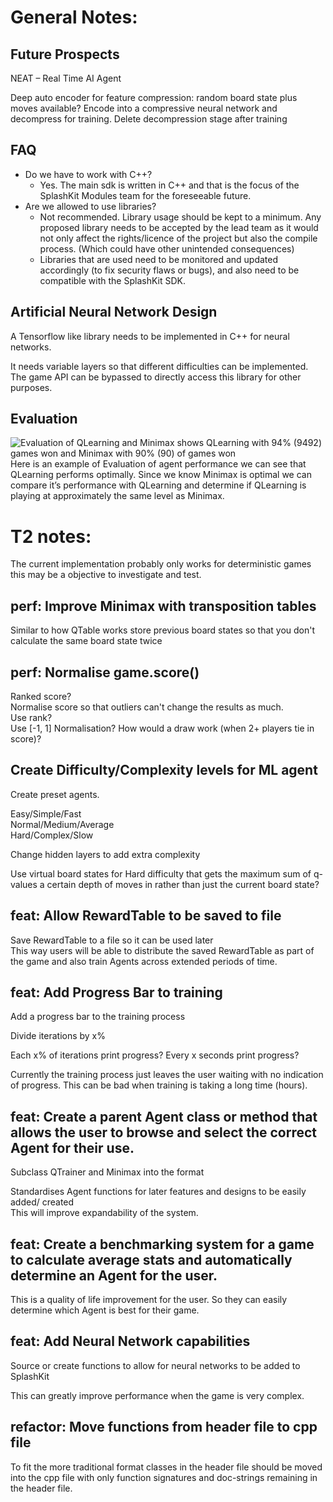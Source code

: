 # General Notes:

## Future Prospects

NEAT – Real Time AI Agent

Deep auto encoder for feature compression: random board state plus moves available? Encode into a
compressive neural network and decompress for training. Delete decompression stage after training

## FAQ

- Do we have to work with C++?
  - Yes. The main sdk is written in C++ and that is the focus of the SplashKit Modules team for the
    foreseeable future.
- Are we allowed to use libraries?
  - Not recommended. Library usage should be kept to a minimum. Any proposed library needs to be
    accepted by the lead team as it would not only affect the rights/licence of the project but also
    the compile process. (Which could have other unintended consequences)
  - Libraries that are used need to be monitored and updated accordingly (to fix security flaws or
    bugs), and also need to be compatible with the SplashKit SDK.

## Artificial Neural Network Design

A Tensorflow like library needs to be implemented in C++ for neural networks.

It needs variable layers so that different difficulties can be implemented.  
The game API can be bypassed to directly access this library for other purposes.

## Evaluation

![Evaluation of QLearning and Minimax shows QLearning with 94% (9492) games won and Minimax with 90% (90) of games won](https://i.imgur.com/8caHmdY.png)  
Here is an example of Evaluation of agent performance we can see that QLearning performs optimally.
Since we know Minimax is optimal we can compare it’s performance with QLearning and determine if
QLearning is playing at approximately the same level as Minimax.

# T2 notes:

The current implementation probably only works for deterministic games this may be a objective to
investigate and test.

## perf: Improve Minimax with transposition tables

Similar to how QTable works store previous board states so that you don't calculate the same board
state twice

## perf: Normalise game.score()

Ranked score?  
Normalise score so that outliers can't change the results as much.  
Use rank?  
Use [-1, 1] Normalisation? How would a draw work (when 2+ players tie in score)?

## Create Difficulty/Complexity levels for ML agent

Create preset agents.

Easy/Simple/Fast  
Normal/Medium/Average  
Hard/Complex/Slow

Change hidden layers to add extra complexity

Use virtual board states for Hard difficulty that gets the maximum sum of q-values a certain depth
of moves in rather than just the current board state?

## feat: Allow RewardTable to be saved to file

Save RewardTable to a file so it can be used later  
This way users will be able to distribute the saved RewardTable as part of the game and also train
Agents across extended periods of time.

## feat: Add Progress Bar to training

Add a progress bar to the training process

Divide iterations by x%

Each x% of iterations print progress? Every x seconds print progress?

Currently the training process just leaves the user waiting with no indication of progress. This can
be bad when training is taking a long time (hours).

## feat: Create a parent Agent class or method that allows the user to browse and select the correct Agent for their use.

Subclass QTrainer and Minimax into the format

Standardises Agent functions for later features and designs to be easily added/ created  
This will improve expandability of the system.

## feat: Create a benchmarking system for a game to calculate average stats and automatically determine an Agent for the user.

This is a quality of life improvement for the user. So they can easily determine which Agent is best
for their game.

## feat: Add Neural Network capabilities

Source or create functions to allow for neural networks to be added to SplashKit

This can greatly improve performance when the game is very complex.

## refactor: Move functions from header file to cpp file

To fit the more traditional format classes in the header file should be moved into the cpp file with
only function signatures and doc-strings remaining in the header file.
